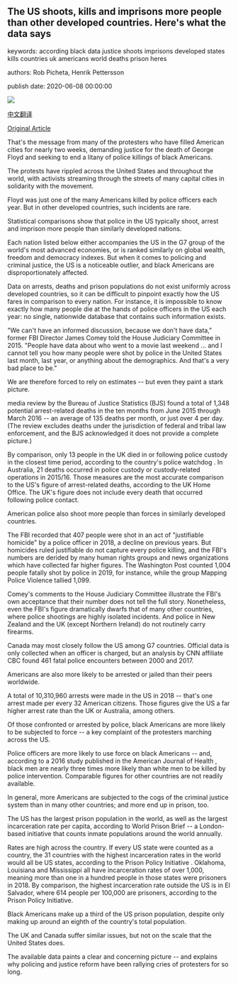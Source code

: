 ## The US shoots, kills and imprisons more people than other developed countries. Here's what the data says

keywords: according black data justice shoots imprisons developed states kills countries uk americans world deaths prison heres

authors: Rob Picheta, Henrik Pettersson

publish date: 2020-06-08 00:00:00

![](https://cdn.cnn.com/cnnnext/dam/assets/200605162712-20200605-police-violence-data-story-page-top-super-tease.jpg)

[中文翻译](The%20US%20shoots%2C%20kills%20and%20imprisons%20more%20people%20than%20other%20developed%20countries.%20Here%27s%20what%20the%20data%20says_zh.md)

[Original Article](https://edition.cnn.com/2020/06/08/us/us-police-floyd-protests-country-comparisons-intl/index.html)

That's the message from many of the protesters who have filled American cities for nearly two weeks, demanding justice for the death of George Floyd and seeking to end a litany of police killings of black Americans.

The protests have rippled across the United States and throughout the world, with activists streaming through the streets of many capital cities in solidarity with the movement.

Floyd was just one of the many Americans killed by police officers each year. But in other developed countries, such incidents are rare.

Statistical comparisons show that police in the US typically shoot, arrest and imprison more people than similarly developed nations.

Each nation listed below either accompanies the US in the G7 group of the world's most advanced economies, or is ranked similarly on global wealth, freedom and democracy indexes. But when it comes to policing and criminal justice, the US is a noticeable outlier, and black Americans are disproportionately affected.

Data on arrests, deaths and prison populations do not exist uniformly across developed countries, so it can be difficult to pinpoint exactly how the US fares in comparison to every nation. For instance, it is impossible to know exactly how many people die at the hands of police officers in the US each year: no single, nationwide database that contains such information exists.

"We can't have an informed discussion, because we don't have data," former FBI Director James Comey told the House Judiciary Committee in 2015. "People have data about who went to a movie last weekend ... and I cannot tell you how many people were shot by police in the United States last month, last year, or anything about the demographics. And that's a very bad place to be."

We are therefore forced to rely on estimates -- but even they paint a stark picture.

media review by the Bureau of Justice Statistics (BJS) found a total of 1,348 potential arrest-related deaths in the ten months from June 2015 through March 2016 -- an average of 135 deaths per month, or just over 4 per day. (The review excludes deaths under the jurisdiction of federal and tribal law enforcement, and the BJS acknowledged it does not provide a complete picture.)

By comparison, only 13 people in the UK died in or following police custody in the closest time period, according to the country's police watchdog . In Australia, 21 deaths occurred in police custody or custody-related operations in 2015/16. Those measures are the most accurate comparison to the US's figure of arrest-related deaths, according to the UK Home Office. The UK's figure does not include every death that occurred following police contact.

American police also shoot more people than forces in similarly developed countries.

The FBI recorded that 407 people were shot in an act of "justifiable homicide" by a police officer in 2018, a decline on previous years. But homicides ruled justifiable do not capture every police killing, and the FBI's numbers are derided by many human rights groups and news organizations which have collected far higher figures. The Washington Post counted 1,004 people fatally shot by police in 2019, for instance, while the group Mapping Police Violence tallied 1,099.

Comey's comments to the House Judiciary Committee illustrate the FBI's own acceptance that their number does not tell the full story. Nonetheless, even the FBI's figure dramatically dwarfs that of many other countries, where police shootings are highly isolated incidents. And police in New Zealand and the UK (except Northern Ireland) do not routinely carry firearms.

Canada may most closely follow the US among G7 countries. Official data is only collected when an officer is charged, but an analysis by CNN affiliate CBC found 461 fatal police encounters between 2000 and 2017.

Americans are also more likely to be arrested or jailed than their peers worldwide.

A total of 10,310,960 arrests were made in the US in 2018 -- that's one arrest made per every 32 American citizens. Those figures give the US a far higher arrest rate than the UK or Australia, among others.

Of those confronted or arrested by police, black Americans are more likely to be subjected to force -- a key complaint of the protesters marching across the US.

Police officers are more likely to use force on black Americans -- and, according to a 2016 study published in the American Journal of Health , black men are nearly three times more likely than white men to be killed by police intervention. Comparable figures for other countries are not readily available.

In general, more Americans are subjected to the cogs of the criminal justice system than in many other countries; and more end up in prison, too.

The US has the largest prison population in the world, as well as the largest incarceration rate per capita, according to World Prison Brief -- a London-based initiative that counts inmate populations around the world annually.

Rates are high across the country. If every US state were counted as a country, the 31 countries with the highest incarceration rates in the world would all be US states, according to the Prison Policy Initiative . Oklahoma, Louisiana and Mississippi all have incarceration rates of over 1,000, meaning more than one in a hundred people in those states were prisoners in 2018. By comparison, the highest incarceration rate outside the US is in El Salvador, where 614 people per 100,000 are prisoners, according to the Prison Policy Initiative.

Black Americans make up a third of the US prison population, despite only making up around an eighth of the country's total population.

The UK and Canada suffer similar issues, but not on the scale that the United States does.

The available data paints a clear and concerning picture -- and explains why policing and justice reform have been rallying cries of protesters for so long.